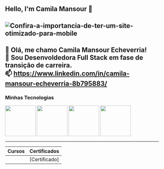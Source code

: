 ## Hello, I'm Camila Mansour 👋

![Confira-a-importancia-de-ter-um-site-otimizado-para-mobile](https://github.com/camilamansour/camilamansour/assets/166460205/47772b09-ab74-48c2-911f-46e77b466db8)
------------
🌟 Olá, me chamo Camila Mansour Echeverria!</br>
💬 Sou Desenvoldedora Full Stack em fase de transição de carreira.</br>
📫 https://www.linkedin.com/in/camila-mansour-echeverria-8b795883/ </br>
-----------
### Minhas Tecnologias
<img src="https://cdn.jsdelivr.net/gh/devicons/devicon@latest/icons/github/github-original-wordmark.svg" width="100px" /> <img src="https://cdn.jsdelivr.net/gh/devicons/devicon@latest/icons/html5/html5-original-wordmark.svg" width="100px" /> <img src="https://cdn.jsdelivr.net/gh/devicons/devicon@latest/icons/css3/css3-original-wordmark.svg" width="100px" /> <img src="https://cdn.jsdelivr.net/gh/devicons/devicon@latest/icons/javascript/javascript-original.svg" width="100px" />
      
------------
| Cursos | Certificados |
| ------ | ------------ |
| | [Certificado] 

          

<!--
**camilamansour/camilamansour** is a ✨ _special_ ✨ repository because its `README.md` (this file) appears on your GitHub profile.

Here are some ideas to get you started:

- 🔭 I’m currently working on ...
- 🌱 I’m currently learning ...
- 👯 I’m looking to collaborate on ...
- 🤔 I’m looking for help with ...
- 💬 Ask me about ...
- 📫 How to reach me: ...
- 😄 Pronouns: ...
- ⚡ Fun fact: ...
-->
